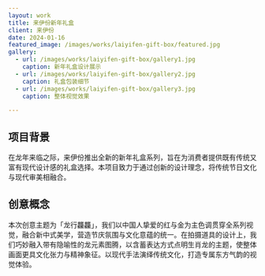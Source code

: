 ```yaml
---
layout: work
title: 来伊份新年礼盒
client: 来伊份
date: 2024-01-16
featured_image: /images/works/laiyifen-gift-box/featured.jpg
gallery:
  - url: /images/works/laiyifen-gift-box/gallery1.jpg
    caption: 新年礼盒设计展示
  - url: /images/works/laiyifen-gift-box/gallery2.jpg
    caption: 礼盒包装细节
  - url: /images/works/laiyifen-gift-box/gallery3.jpg
    caption: 整体视觉效果

---
```


## 项目背景

在龙年来临之际，来伊份推出全新的新年礼盒系列，旨在为消费者提供既有传统又富有现代设计感的礼盒选择。本项目致力于通过创新的设计理念，将传统节日文化与现代审美相融合。

## 创意概念

本次创意主题为「龙行龘龘」，我们以中国人挚爱的红与金为主色调贯穿全系列视觉，融合新中式美学，营造节庆氛围与文化意蕴的统一。在拍摄道具的设计上，我们巧妙融入带有隐喻性的龙元素图腾，以含蓄表达方式点明生肖龙的主题，使整体画面更具文化张力与精神象征。以现代手法演绎传统文化，打造专属东方气韵的视觉体验。